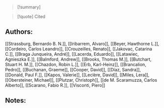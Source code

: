 >[!summary]

>[!quote] Cited
## Authors:
[[Strassburg, Bernardo B. N.]], [[Iribarrem, Alvaro]], [[Beyer, Hawthorne L.]], [[Cordeiro, Carlos Leandro]], [[Crouzeilles, Renato]], [[Jakovac, Catarina C.]], [[Braga Junqueira, André]], [[Lacerda, Eduardo]], [[Latawiec, Agnieszka E.]], [[Balmford, Andrew]], [[Brooks, Thomas M.]], [[Butchart, Stuart H. M.]], [[Chazdon, Robin L.]], [[Erb, Karl-Heinz]], [[Brancalion, Pedro]], [[Buchanan, Graeme]], [[Cooper, David]], [[Díaz, Sandra]], [[Donald, Paul F.]], [[Kapos, Valerie]], [[Leclère, David]], [[Miles, Lera]], [[Obersteiner, Michael]], [[Plutzar, Christoph]], [[de M. Scaramuzza, Carlos Alberto]], [[Scarano, Fabio R.]], [[Visconti, Piero]]

## Notes:
